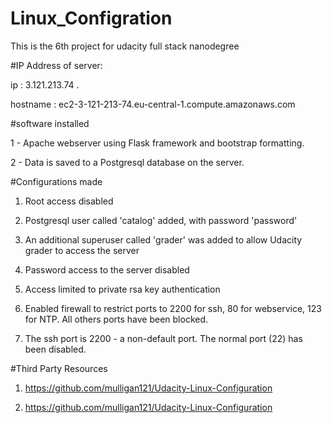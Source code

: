 # Linux_Configration
This is the 6th project for udacity full stack nanodegree 






#IP Address of server:


   ip : 3.121.213.74 .

   hostname : ec2-3-121-213-74.eu-central-1.compute.amazonaws.com




 #software installed
 
   1 - Apache webserver using Flask framework and bootstrap formatting.
 
   2 - Data is saved to a Postgresql database on the server.
 
 
 
 #Configurations made
 
   1. Root access disabled
 
   2. Postgresql user called 'catalog' added, with password 'password'

   3. An additional superuser called 'grader' was added to allow Udacity grader to access the server

   4. Password access to the server disabled

   5. Access limited to private rsa key authentication

   6. Enabled firewall to restrict ports to 2200 for ssh, 80 for webservice, 123 for NTP. All others ports have been blocked.

   7. The ssh port is 2200 - a non-default port. The normal port (22) has been disabled.

 #Third Party Resources
  
   1. https://github.com/mulligan121/Udacity-Linux-Configuration

   2. https://github.com/mulligan121/Udacity-Linux-Configuration
 
 
 
 
